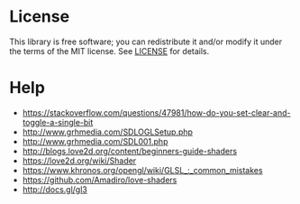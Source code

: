 # License
This library is free software; you can redistribute it and/or modify it under
the terms of the MIT license. See [LICENSE](LICENSE) for details.

# Help
* https://stackoverflow.com/questions/47981/how-do-you-set-clear-and-toggle-a-single-bit
* http://www.grhmedia.com/SDLOGLSetup.php
* http://www.grhmedia.com/SDL001.php
* http://blogs.love2d.org/content/beginners-guide-shaders
* https://love2d.org/wiki/Shader
* https://www.khronos.org/opengl/wiki/GLSL_:_common_mistakes
* https://github.com/Amadiro/love-shaders
* http://docs.gl/gl3
